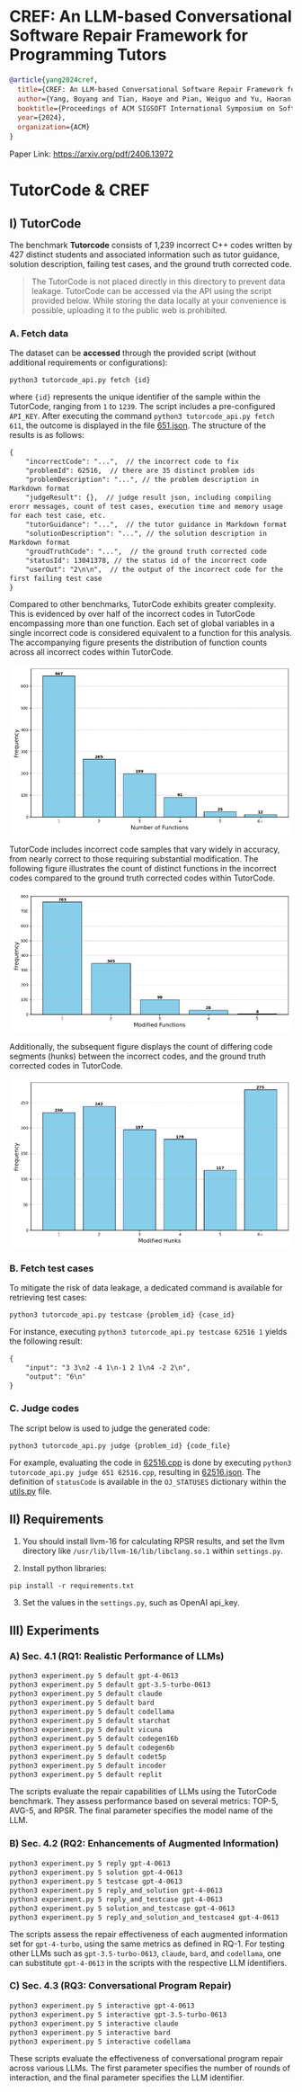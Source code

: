 # CREF: An LLM-based Conversational Software Repair Framework for Programming Tutors

```bibtex
@article{yang2024cref,
  title={CREF: An LLM-based Conversational Software Repair Framework for Programming Tutors},
  author={Yang, Boyang and Tian, Haoye and Pian, Weiguo and Yu, Haoran and Wang, Haitao and Klein, Jacques and Bissyand{\'e}, Tegawend{\'e} F and Jin, Shunfu},
  booktitle={Proceedings of ACM SIGSOFT International Symposium on Software Testing and Analysis (ISSTA)},
  year={2024},
  organization={ACM}
}
```

Paper Link: https://arxiv.org/pdf/2406.13972

# TutorCode & CREF


<!-- ======= -->
<!-- This is the artifact of the paper "[CREF: An LLM-based Conversational Software Repair Framework for Programming Tutors](https://arxiv.org/pdf/2406.13972), Boyang Yang, Haoye Tian, Weiguo Pian, Haoran Yu, Haitao Wang, Jacques Klein, Tegawendé Bissyandé, and Shunfu Jin", [ISSTA 2024](https://2024.issta.org/track/issta-2024-papers). -->

## I) TutorCode
The benchmark **Tutorcode** consists of 1,239 incorrect C++ codes written by 427 distinct students and associated information such as tutor guidance, solution description, failing test cases, and the ground truth corrected code.

> The TutorCode is not placed directly in this directory to prevent data leakage. TutorCode can be accessed via the API using the script provided below. While storing the data locally at your convenience is possible, uploading it to the public web is prohibited.

### A. Fetch data

The dataset can be **accessed** through the provided script (without additional requirements or configurations):
```
python3 tutorcode_api.py fetch {id}
```

where `{id}` represents the unique identifier of the sample within the TutorCode, ranging from `1` to `1239`. The script includes a pre-configured `API_KEY`. After executing the command `python3 tutorcode_api.py fetch 611`, the outcome is displayed in the file [651.json](651.json). The structure of the results is as follows:

```
{
    "incorrectCode": "...",  // the incorrect code to fix
    "problemId": 62516,  // there are 35 distinct problem ids
    "problemDescription": "...", // the problem description in Markdown format
    "judgeResult": {},  // judge result json, including compiling erorr messages, count of test cases, execution time and memory usage for each test case, etc.
    "tutorGuidance": "...",  // the tutor guidance in Markdown format
    "solutionDescription": "...", // the solution description in Markdown format
    "groudTruthCode": "...",  // the ground truth corrected code
    "statusId": 13041378, // the status id of the incorrect code
    "userOut": "2\n\n",  // the output of the incorrect code for the first failing test case
}
```

Compared to other benchmarks, TutorCode exhibits greater complexity. This is evidenced by over half of the incorrect codes in TutorCode encompassing more than one function. Each set of global variables in a single incorrect code is considered equivalent to a function for this analysis. The accompanying figure presents the distribution of function counts across all incorrect codes within TutorCode.

![All Funcs](figures/tutorcode_funcs_all.png)

TutorCode includes incorrect code samples that vary widely in accuracy, from nearly correct to those requiring substantial modification. The following figure illustrates the count of distinct functions in the incorrect codes compared to the ground truth corrected codes within TutorCode.

![Diff Funcs](figures/tutorcode_funcs.png)

Additionally, the subsequent figure displays the count of differing code segments (hunks) between the incorrect codes, and the ground truth corrected codes in TutorCode.

![Diff Hunks](figures/tutorcode_hunks.png)

### B. Fetch test cases
To mitigate the risk of data leakage, a dedicated command is available for retrieving test cases:

```
python3 tutorcode_api.py testcase {problem_id} {case_id}
```

For instance, executing `python3 tutorcode_api.py testcase 62516 1` yields the following result:

```
{
    "input": "3 3\n2 -4 1\n-1 2 1\n4 -2 2\n",
    "output": "6\n"
}
```

### C. Judge codes
The script below is used to judge the generated code:

```
python3 tutorcode_api.py judge {problem_id} {code_file}
```

For example, evaluating the code in [62516.cpp](62516.cpp) is done by executing `python3 tutorcode_api.py judge 651 62516.cpp`, resulting in [62516.json](62516.json). The definition of `statusCode` is available in the `OJ_STATUSES` dictionary within the [utils.py](utils.py) file.

## II) Requirements

1. You should install llvm-16 for calculating RPSR results, and set the llvm directory like `/usr/lib/llvm-16/lib/libclang.so.1` within `settings.py`.

2. Install python libraries:

```
pip install -r requirements.txt
```

3. Set the values in the `settings.py`, such as OpenAI api_key.

## III) Experiments
### A) Sec. 4.1 (RQ1: Realistic Performance of LLMs)

```
python3 experiment.py 5 default gpt-4-0613
python3 experiment.py 5 default gpt-3.5-turbo-0613
python3 experiment.py 5 default claude
python3 experiment.py 5 default bard
python3 experiment.py 5 default codellama
python3 experiment.py 5 default starchat
python3 experiment.py 5 default vicuna
python3 experiment.py 5 default codegen16b
python3 experiment.py 5 default codegen6b
python3 experiment.py 5 default codet5p
python3 experiment.py 5 default incoder
python3 experiment.py 5 default replit
```

The scripts evaluate the repair capabilities of LLMs using the TutorCode benchmark. They assess performance based on several metrics: TOP-5, AVG-5, and RPSR. The final parameter specifies the model name of the LLM.

### B) Sec. 4.2 (RQ2: Enhancements of Augmented Information)

```
python3 experiment.py 5 reply gpt-4-0613
python3 experiment.py 5 solution gpt-4-0613
python3 experiment.py 5 testcase gpt-4-0613
python3 experiment.py 5 reply_and_solution gpt-4-0613
python3 experiment.py 5 reply_and_testcase gpt-4-0613
python3 experiment.py 5 solution_and_testcase gpt-4-0613
python3 experiment.py 5 reply_and_solution_and_testcase4 gpt-4-0613
```

The scripts assess the repair effectiveness of each augmented information set for `gpt-4-turbo`, using the same metrics as defined in RQ-1. For testing other LLMs such as `gpt-3.5-turbo-0613`, `claude`, `bard`, and `codellama`, one can substitute `gpt-4-0613` in the scripts with the respective LLM identifiers.

### C) Sec. 4.3 (RQ3: Conversational Program Repair)

```
python3 experiment.py 5 interactive gpt-4-0613
python3 experiment.py 5 interactive gpt-3.5-turbo-0613
python3 experiment.py 5 interactive claude
python3 experiment.py 5 interactive bard
python3 experiment.py 5 interactive codellama
```

These scripts evaluate the effectiveness of conversational program repair across various LLMs. The first parameter specifies the number of rounds of interaction, and the final parameter specifies the LLM identifier.

